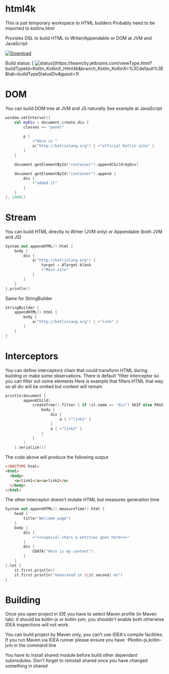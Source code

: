 # html4k
This is just temporary workspace to HTML builders
Probably need to be imported to kotlinx.html

Provides DSL to build HTML to Writer/Appendable or DOM at JVM and JavaScript

[ ![Download](https://api.bintray.com/packages/cy6ergn0m/maven/html4k/images/download.svg) ](https://bintray.com/cy6ergn0m/maven/html4k/_latestVersion)

Build status: [ ![status](http://teamcity.jetbrains.com/app/rest/builds/buildType:(id:Kotlin_KotlinX_Html4k)/statusIcon)](https://teamcity.jetbrains.com/viewType.html?buildTypeId=Kotlin_KotlinX_Html4k&branch_Kotlin_KotlinX=%3Cdefault%3E&tab=buildTypeStatusDiv&guest=1)

# DOM
You can build DOM tree at JVM and JS naturally
See example at JavaScript

```kotlin
window.setInterval({
    val myDiv = document.create.div {
        classes += "panel"
        
        p { 
            +"Here is "
            a("http://kotlinlang.org") { +"official Kotlin site" } 
        }
    }

    document.getElementById("container").appendChild(myDiv)

    document.getElementById("container").append {
        div {
            +"added it"
        }
    }
}, 1000L)
```

# Stream
You can build HTML directly to Writer (JVM only) or Appendable (both JVM and JS)

```kotlin
System.out.appendHTML().html {
	body {
		div {
			a("http://kotlinlang.org") {
				target = ATarget.blank
				+"Main site"
			}
		}
	}
}.println()
```

Same for StringBuilder
```kotlin
StringBuilder {
    appendHTML().html {
        body {
            a("http://kotlinlang.org") { +"link" }
        }
    }
}
```

# Interceptors
You can define interceptors chain that could transform HTML during building or make some observations.
There is default "filter interceptor so you can filter out some elements
Here is example that filters HTML that way so all div will be omited but content will remain

```kotlin
println(document {
		appendChild(
			createTree().filter { if (it.name == "div") SKIP else PASS  }.html {
				body {
					div {
						a { +"link1" }
					}
					a { +"link2" }
				}
			}
		)
	}.serialize())
```

The code above will produce the following output

```html
<!DOCTYPE html>
<html>
  <body>
    <a>link1</a><a>link2</a>
  </body>
</html>
```
The other interceptor doesn't mutate HTML but measures generation time

```kotlin
System.out.appendHTML().measureTime().html {
	head {
		title("Welcome page")
	}
	body {
		div {
			+"<<<special chars & entities goes here>>>"
		}
		div {
			CDATA("Here is my content")
		}
	}
}.let {
	it.first.println()
	it.first.println("Generated in ${it.second} ms")
}
```

# Building

Once you open project in IDE you have to select Maven profile (in Maven tab): it should be kotlin-js or kotlin-jvm, you shouldn't enable both otherwise IDEA inspections will not work.

You can build project by Maven only, you can't use IDEA's compile facilities. If you run Maven via IDEA runner please ensure you have -Pkotlin-js,kotlin-jvm in the command line

You have to install shared module before build other dependant submodules. Don't forget to reinstall shared once you have changed something in shared
